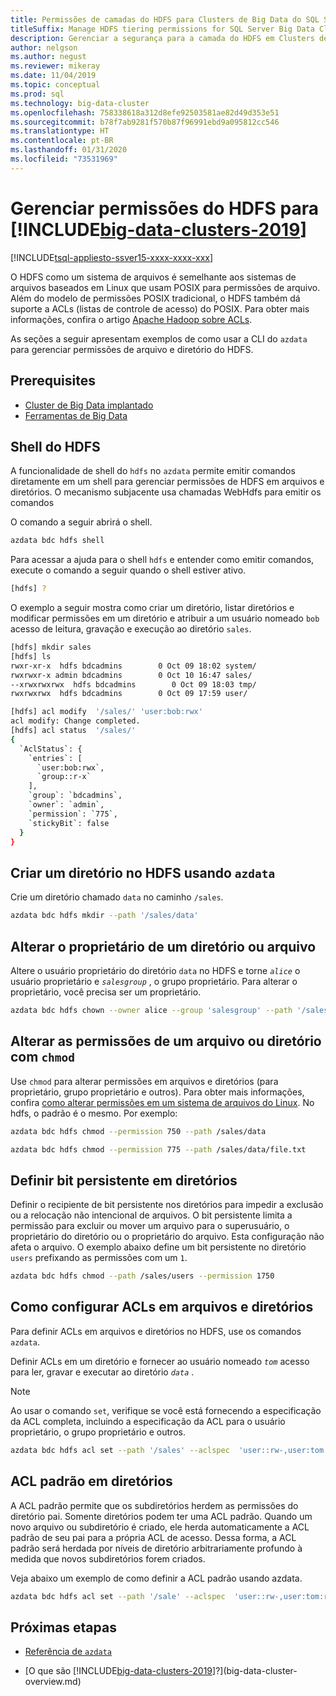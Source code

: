 ```yaml
---
title: Permissões de camadas do HDFS para Clusters de Big Data do SQL Server
titleSuffix: Manage HDFS tiering permissions for SQL Server Big Data Clusters
description: Gerenciar a segurança para a camada do HDFS em Clusters de Big Data do SQL Server, como permissões em outros sistemas baseados em Linux.
author: nelgson
ms.author: negust
ms.reviewer: mikeray
ms.date: 11/04/2019
ms.topic: conceptual
ms.prod: sql
ms.technology: big-data-cluster
ms.openlocfilehash: 758338618a312d8efe92503581ae82d49d353e51
ms.sourcegitcommit: b78f7ab9281f570b87f96991ebd9a095812cc546
ms.translationtype: HT
ms.contentlocale: pt-BR
ms.lasthandoff: 01/31/2020
ms.locfileid: "73531969"
---
```

# <a name="manage-hdfs-permissions-for-includebig-data-clusters-2019includesssbigdataclusters-ss-novermd"></a>Gerenciar permissões do HDFS para [!INCLUDE[big-data-clusters-2019](../includes/ssbigdataclusters-ss-nover.md)]

[!INCLUDE[tsql-appliesto-ssver15-xxxx-xxxx-xxx](../includes/tsql-appliesto-ssver15-xxxx-xxxx-xxx.md)]

O HDFS como um sistema de arquivos é semelhante aos sistemas de arquivos baseados em Linux que usam POSIX para permissões de arquivo. Além do modelo de permissões POSIX tradicional, o HDFS também dá suporte a ACLs (listas de controle de acesso) do POSIX. Para obter mais informações, confira o artigo [Apache Hadoop sobre ACLs](https://hadoop.apache.org/docs/current/hadoop-project-dist/hadoop-hdfs/HdfsPermissionsGuide.html#ACLs_.28Access_Control_Lists.29).

As seções a seguir apresentam exemplos de como usar a CLI do `azdata` para gerenciar permissões de arquivo e diretório do HDFS.

## <a name="prerequisites"></a>Prerequisites

- [Cluster de Big Data implantado](deployment-guidance.md)
- [Ferramentas de Big Data](deploy-big-data-tools.md)
  
## <a name="hdfs-shell"></a>Shell do HDFS

A funcionalidade de shell do `hdfs` no `azdata` permite emitir comandos diretamente em um shell para gerenciar permissões de HDFS em arquivos e diretórios. O mecanismo subjacente usa chamadas WebHdfs para emitir os comandos

O comando a seguir abrirá o shell.

```bash
azdata bdc hdfs shell
```

Para acessar a ajuda para o shell `hdfs` e entender como emitir comandos, execute o comando a seguir quando o shell estiver ativo.

```bash
[hdfs] ?
```

O exemplo a seguir mostra como criar um diretório, listar diretórios e modificar permissões em um diretório e atribuir a um usuário nomeado `bob` acesso de leitura, gravação e execução ao diretório `sales`.

```bash
[hdfs] mkdir sales
[hdfs] ls
rwxr-xr-x  hdfs bdcadmins        0 Oct 09 18:02 system/
rwxrwxr-x admin bdcadmins        0 Oct 10 16:47 sales/
--xrwxrwxrwx  hdfs bdcadmins        0 Oct 09 18:03 tmp/
rwxrwxrwx  hdfs bdcadmins        0 Oct 09 17:59 user/

[hdfs] acl modify  '/sales/' 'user:bob:rwx'
acl modify: Change completed.
[hdfs] acl status  '/sales/'
{
  `AclStatus`: {
    `entries`: [
      `user:bob:rwx`,
      `group::r-x`
    ],
    `group`: `bdcadmins`,
    `owner`: `admin`,
    `permission`: `775`,
    `stickyBit`: false
  }
}
```

## <a name="create-a-directory-in-hdfs-using-azdata"></a>Criar um diretório no HDFS usando `azdata`

Crie um diretório chamado `data` no caminho `/sales`.

```bash
azdata bdc hdfs mkdir --path '/sales/data'
```

## <a name="change-owner-of-a-directory-or-file"></a>Alterar o proprietário de um diretório ou arquivo

Altere o usuário proprietário do diretório `data` no HDFS e torne *`alice`* o usuário proprietário e *`salesgroup`* , o grupo proprietário. Para alterar o proprietário, você precisa ser um proprietário.

```bash
azdata bdc hdfs chown --owner alice --group 'salesgroup' --path '/sales/data'
```

## <a name="change-permissions-of-a-file-or-directory-with-chmod"></a>Alterar as permissões de um arquivo ou diretório com `chmod`

Use `chmod` para alterar permissões em arquivos e diretórios (para proprietário, grupo proprietário e outros). Para obter mais informações, confira [como alterar permissões em um sistema de arquivos do Linux](https://www.lifewire.com/uses-of-command-chmod-2201064). No hdfs, o padrão é o mesmo. Por exemplo:

```bash
azdata bdc hdfs chmod --permission 750 --path /sales/data
```

```bash
azdata bdc hdfs chmod --permission 775 --path /sales/data/file.txt
```

## <a name="set-sticky-bit-on-directories"></a>Definir bit persistente em diretórios

Definir o recipiente de bit persistente nos diretórios para impedir a exclusão ou a relocação não intencional de arquivos. O bit persistente limita a permissão para excluir ou mover um arquivo para o superusuário, o proprietário do diretório ou o proprietário do arquivo. Esta configuração não afeta o arquivo. O exemplo abaixo define um bit persistente no diretório `users` prefixando as permissões com um `1`.

```bash
azdata bdc hdfs chmod --path /sales/users --permission 1750
```

## <a name="setting-acls-on-files-and-directories"></a>Como configurar ACLs em arquivos e diretórios

Para definir ACLs em arquivos e diretórios no HDFS, use os comandos `azdata`.

Definir ACLs em um diretório e fornecer ao usuário nomeado *`tom`* acesso para ler, gravar e executar ao diretório *`data`* . 

> [!NOTE]
> Ao usar o comando `set`, verifique se você está fornecendo a especificação da ACL completa, incluindo a especificação da ACL para o usuário proprietário, o grupo proprietário e outros.

```bash
azdata bdc hdfs acl set --path '/sales' --aclspec  'user::rw-,user:tom:rwx,group::rw-,other::rw-'
```

## <a name="default-acl-on-directories"></a>ACL padrão em diretórios

A ACL padrão permite que os subdiretórios herdem as permissões do diretório pai. Somente diretórios podem ter uma ACL padrão. Quando um novo arquivo ou subdiretório é criado, ele herda automaticamente a ACL padrão de seu pai para a própria ACL de acesso. Dessa forma, a ACL padrão será herdada por níveis de diretório arbitrariamente profundo à medida que novos subdiretórios forem criados.

Veja abaixo um exemplo de como definir a ACL padrão usando azdata.

```bash
azdata bdc hdfs acl set --path '/sale' --aclspec  'user::rw-,user:tom:rwx,group::rw-,other::rw-,default:group::rw-,default:user::rw-,default:other::rw-'
```

## <a name="next-steps"></a>Próximas etapas

- [Referência de `azdata`](reference-azdata.md)

- [O que são [!INCLUDE[big-data-clusters-2019](../includes/ssbigdataclusters-ver15.md)]?](big-data-cluster-overview.md)
